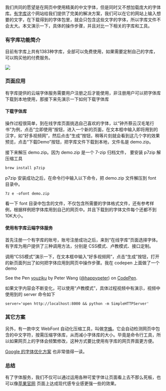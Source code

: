 我们共同的愿望是在网页中使用精美的中文字体，但是同时又不想加载庞大的字体库。[有字库](http://www.youziku.com/Home/FontSelect)这个网站给我们提供了完美的解决方案，我们可以在它的网站上输入想要的文字，在下载得到的字体包里，就会只包含这些文字的字体，所以字库文件不会太大。本文演示一下，具体的操作步骤，并且对比一下相关的字库和工具。

### 有字库功能简介

目前有字库上共有1383种字库，全部可以免费使用，如果需要定制自己的字库，可以购买他的付费服务。

![](http://7xrsqb.com1.z0.glb.clouddn.com/168-youziku.png)


### 页面应用

有字库提供的云端字体服务需要用户注册之后才能使用，非注册用户可以把字体库下载到本地使用，那接下来先演示一下如何下载字体库

#### 下载字体库

操作过程很简单，到在线字库页面挑选自己喜欢的字体，以“钟齐蔡云汉毛笔行书”为例，点击“立即使用”按钮，进入一个新的页面，在文本框中输入即将用到的汉字，如“好多视频网”，然后点击“生成”按钮，稍等片刻就会看到这几个字的效果预览，点击“下载Demo”按钮，把字库文件下载到本地，文件名是 demo.zip。

接下来解压 demo.zip。因为 demo.zip 是一个 7-zip 归档文件， 要安装 p7zip 解压缩工具

```bash
brew install p7zip
```

p7zip 安装成功之后，在命令行中输入以下命令，把 demo.zip 文件解压到 font 目录中。

```
7z e -ofont demo.zip
```

看一下 font 目录中包含的文件，不仅包含所需要的字体格式文件，还有参考样例，根据样例把字体库用到自己的网页中。并且下载到的字体文件每个还都不到10K大小。

#### 使用有字库云端字体服务

首先注册一个有字库的账号，账号注册成功之后，来到“在线字库”页面选择字体。有字库为用户提供了三种调用方法，分别是 CSS模式、卢教模式、接口定制。

调用“CSS模式”演示一下，在文本框中输入“好多视频网”，点击“生成”按钮，打开的新页面列出了如何把字体应用到网页中操作步骤。我在 codepen 上面做了一个 demo

<p data-height="339" data-theme-id="2594" data-slug-hash="KdQXoQ" data-default-tab="result" data-user="happypeter" class='codepen'>See the Pen <a href='http://codepen.io/happypeter/pen/KdQXoQ/'>youziku</a> by Peter Wang (<a href='http://codepen.io/happypeter'>@happypeter</a>) on <a href='http://codepen.io'>CodePen</a>.</p>
<script async src="//assets.codepen.io/assets/embed/ei.js"></script>


如果文字内容会不断变化，可以使用“卢教模式”，具体过程视频中有演示，视频中使用到的 server 命令如下

```
server='open http://localhost:8000 && python -m SimpleHTTPServer'
```

### 其它方案

另外，有一款中文 WebFont 自动化压缩工具，叫做[字蛛](http://font-spider.org)。它会自动检测网页中包含的中文字符，按需压缩字体库，从而减小字体库的大小。毕竟是命令行工具，所以如果网页上的字体会频繁修改，这种方式要比使用有字库的网页界面更方便。

[Google 的字体优化方案](https://developers.google.com/web/fundamentals/performance/optimizing-content-efficiency/webfont-optimization?hl=zh-cn) 也非常值得一读。

### 总结

有了字体服务，我们不仅可以通过运用各种可爱字体让页面看上去不那么死板，也可以像[苹果官网](http://www.apple.com/cn/apple-events/september-2015/) 页面上达成现代感专业感更强一些的效果。



